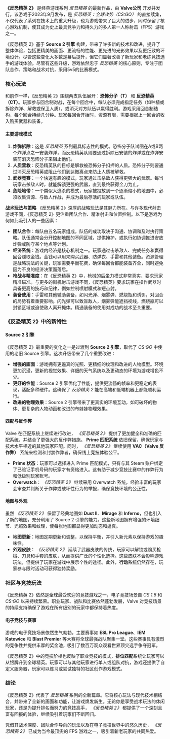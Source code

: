 **《反恐精英 2》** 是经典游戏系列 _反恐精英_ 的最新作品，由 **Valve公司** 开发并发行。该游戏于2023年9月发布，是 _反恐精英：全球攻势（CS:GO）_ 的直接续集，不仅代表了系列在技术上的重大升级，也为游戏带来了巨大的进步，同时保留了核心游戏机制，使其成为史上最具竞争力和持久力的多人第一人称射击（FPS）游戏之一。

《反恐精英 2》基于 **Source 2 引擎** 构建，带来了许多新的技术和改进，提升了整体体验，包括更精美的画面、更流畅的性能、更先进的光影效果以及更细致的环境设计。尽管这些变化大多数是幕后提升，但它们显著改善了新玩家和老练竞技选手的游戏体验。尽管有这些升级，游戏依然忠于 _反恐精英_ 的核心原则，专注于团队合作、策略和战术对抗，采用5v5的比赛模式。

### **核心玩法**

和前作一样，《反恐精英 2》围绕两支队伍展开：**恐怖分子（T）** 和 **反恐精英（CT）**。玩家参与回合制对战，在每个回合中，每队必须完成指定任务（如种植或拆除炸弹、解救或保卫人质），或消灭对方队伍以赢得胜利。游戏采用回合制结构，每个回合持续几分钟。玩家每回合开始时，资源有限，需要根据上一回合的收入购买武器和装备。

#### **主要游戏模式**

1.  **炸弹拆除**：这是 _反恐精英_ 系列最具标志性的模式。恐怖分子队试图在A或B两个炸弹点之一安装炸弹，而反恐精英队则要通过拆除已安装的炸弹或在炸弹安装前消灭恐怖分子来阻止他们。
2.  **人质营救**：反恐精英队的目标是解救被恐怖分子扣押的人质。恐怖分子则要通过消灭反恐精英或阻止他们到达撤离点来防止人质被解救。
3.  **武器竞赛**：一个快速有趣的模式，玩家通过击杀敌人获得更强大的武器。每当玩家击杀敌人时，就能解锁更强的武器，直到最终获得金刀为止。
4.  **危险地带**：一个类似大逃杀的模式，玩家被投放到一个逐渐缩小的地图中，必须收集资源、与敌人作战，并成为最后存活的玩家或队伍。

**战术玩法与策略** 《反恐精英 2》深厚的战略玩法是其魅力所在。与许多现代射击游戏不同，《反恐精英 2》更注重团队合作、精准射击和位置控制。以下是游戏为何如此吸引人的一些因素：

- **团队合作**：每队由五名玩家组成，队伍的成功取决于沟通、协调和及时执行策略。队伍通常会分开控制地图的不同区域，提供掩护，或执行如协调推进安放炸弹或防守某个地点等计划。
- **经济系统**：游戏内经济是核心机制之一。玩家通过击杀敌人、完成任务和赢得回合赚取金钱。金钱可以用来购买武器、防弹衣、手雷和其他装备。资源管理是战略玩法的关键，玩家需要平衡花费，确保每回合都能装备齐全，同时避免因为不良的经济决策而落后。
- **枪战与精准度**：在《反恐精英 2》中，枪械的后坐力模式非常真实，要求玩家精准瞄准。与更多的街机射击游戏不同，《反恐精英》要求玩家在操作武器时具备更高的技巧和纪律，例如控制喷射模式和短点射。
- **装备使用**：手雷和其他辅助装备，如闪光弹、烟雾弹、燃烧瓶和诱饵，对回合的局势有着重要影响。闪光弹可以致盲敌人，烟雾弹能遮挡视线，燃烧瓶可以封锁区域或迫使敌人离开掩体。精通装备的使用对成功的战术至关重要。

### **《反恐精英 2》中的新特性**

#### **Source 2 引擎**

《反恐精英 2》最重要的变化之一是过渡到 **Source 2 引擎**，取代了 _CS:GO_ 中使用的老旧 Source 引擎。这次升级带来了几个重要改进：

- **增强的画面**：游戏拥有更逼真的光照、更精细的纹理和改进的人物模型。环境更加沉浸，更新的视觉效果、详细的天气系统以及更动态的环境为游戏增色不少。
- **更好的性能**：Source 2 引擎优化了性能，提供更流畅的帧率和更稳定的表现，适配多种硬件。这确保了 _反恐精英 2_ 能在高端和低端机器上都能顺利运行。
- **改进的物理效果**：Source 2 引擎带来了更真实的环境互动，如可破坏的物体、更复杂的人物动画和改进的布娃娃物理效果。

#### **匹配与反作弊**

Valve 在匹配系统上继续进行改进， _《反恐精英 2》_ 提供了更加健全和准确的匹配系统，并结合了更强大的反作弊措施。 **Prime 匹配系统** 依旧保留，确保玩家与技术水平相近的其他玩家匹配。同时， _《反恐精英 2》_ 继续使用 **VAC（Valve 反作弊）** 系统来检测和封禁作弊者，确保线上竞技体验公平。

- **Prime 状态**：玩家可以选择进入 Prime 匹配模式，只有与其 Steam 账户绑定了已验证手机号码的玩家才有资格进入。这有助于减少竞技比赛中的作弊行为和低级别玩家账号。
- **Overwatch**： _《反恐精英 2》_ 继续采用 Overwatch 系统，经验丰富的玩家会审查并判断关于作弊或破坏性行为的举报，确保竞技环境的公正性。

#### **地图与外观**

虽然 _《反恐精英 2》_ 保留了经典地图如 **Dust II**、**Mirage** 和 **Inferno**，但也引入了新的地图，充分利用了 Source 2 引擎的能力。这些新地图拥有增强的环境细节、光照效果和纹理，使每张地图都显得更加动态和逼真。

- **地图更新**：地图定期更新和调整，以保持平衡，并引入新元素以保持游戏的趣味性。
- **外观皮肤**： _《反恐精英 2》_ 延续了武器皮肤的传统，玩家可以解锁或购买枪械、刀具和手套的皮肤，从而提供广泛的个性化选择。这些皮肤不会影响游戏玩法，但提供了玩家在游戏中展示个性的途径。此外，**行动**系统仍然存在，玩家参与限时活动可获得独特奖励。

### **社区与竞技玩法**

《反恐精英 2》依然是全球最受欢迎的竞技游戏之一，电子竞技场景自 _CS 1.6_ 和 _CS:GO_ 以来持续繁荣。职业玩家、战队和比赛依然蓬勃发展，Valve 对竞技场景的持续支持确保了游戏在所有级别的玩家中都保持着热度。

#### **电子竞技与赛事**

游戏的电子竞技场景依然生气勃勃，主要赛事如 **ESL Pro League**、**IEM Katowice** 和 **Blast Premier** 等大赛将全球最强战队聚集一堂。这些赛事具有激烈的竞争性并提供丰厚的奖金池，吸引了数百万观众观看世界顶尖选手争夺冠军。

《反恐精英 2》中的竞技阶梯也反映了职业竞技的模式，**排位匹配**系统让玩家可以从银牌升到全球精英。玩家可以与其他玩家进行单人或组队对抗，游戏还提供了自定义服务器，玩家可以练习或尝试独特的社区创作游戏模式。

### **结论**

《反恐精英 2》代表了 _反恐精英_ 系列的全新篇章。它将核心玩法与现代技术相结合，并带来了全新的画面和功能，让游戏焕发新生。无论你是享受战术玩法的休闲玩家，还是为提升排名而努力的竞技高手， _《反恐精英 2》_ 都提供了一个深刻且富有回报的体验，继续吸引着玩家们不断回归。

凭借其战术深度、团队合作导向的玩法以及在电子竞技世界中的悠久历史， _《反恐精英 2》_ 已成为当今最顶尖的 FPS 游戏之一，吸引着新老玩家的共同热爱。
